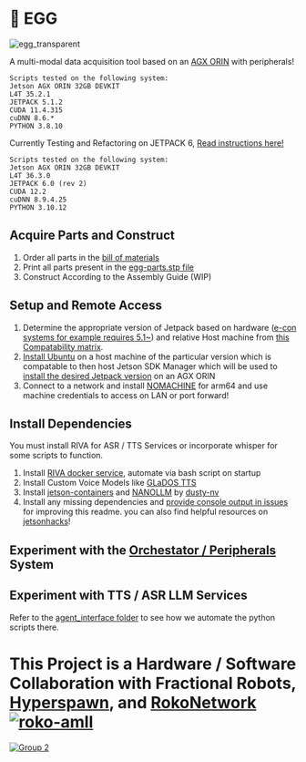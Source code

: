 # 🥚 EGG
![egg_transparent](https://github.com/user-attachments/assets/58ca5637-7819-4e6d-8d7b-121a936afb14)

A multi-modal data acquisition tool based on an [AGX ORIN](https://www.nvidia.com/en-us/autonomous-machines/embedded-systems/jetson-orin/) with peripherals!

```
Scripts tested on the following system:
Jetson AGX ORIN 32GB DEVKIT
L4T 35.2.1
JETPACK 5.1.2
CUDA 11.4.315
cuDNN 8.6.*
PYTHON 3.8.10
```
Currently Testing and Refactoring on JETPACK 6, [Read instructions here!](https://github.com/robit-man/EGG/blob/main/instructions_jp6_WIP.md)
```
Scripts tested on the following system:
Jetson AGX ORIN 32GB DEVKIT
L4T 36.3.0
JETPACK 6.0 (rev 2)
CUDA 12.2
cuDNN 8.9.4.25
PYTHON 3.10.12
```
## Acquire Parts and Construct
1. Order all parts in the [bill of materials](https://github.com/robit-man/EGG/blob/main/hardware/README.md)
2. Print all parts present in the [egg-parts.stp file](https://github.com/robit-man/EGG/blob/main/hardware/egg-parts.stp)
3. Construct According to the Assembly Guide (WIP)

## Setup and Remote Access
1. Determine the appropriate version of Jetpack based on hardware ([e-con systems for example requires 5.1~](https://www.e-consystems.com/nvidia-cameras/jetson-agx-orin-cameras/ar0821-4k-hdr-gmsl2-camera.asp)) and relative Host machine from [this Compatability matrix](https://docs.nvidia.com/sdk-manager/system-requirements/index.html).
2. [Install Ubuntu](https://ubuntu.com/download/desktop/thank-you?version=24.04.1&architecture=amd64&lts=true) on a host machine of the particular version which is compatable to then host Jetson SDK Manager which will be used to [install the desired Jetpack version](https://docs.nvidia.com/sdk-manager/install-with-sdkm-jetson/index.html) on an AGX ORIN
3. Connect to a network and install [NOMACHINE](https://downloads.nomachine.com/download/?id=114&distro=ARM) for arm64 and use machine credentials to access on LAN or port forward!

## Install Dependencies
You must install RIVA for ASR / TTS Services or incorporate whisper for some scripts to function.

1. Install [RIVA docker service](https://catalog.ngc.nvidia.com/orgs/nvidia/teams/riva/resources/riva_quickstart_arm64), automate via bash script on startup
2. Install Custom Voice Models like [GLaDOS TTS](https://huggingface.co/DavesArmoury/GLaDOS_TTS)
3. Install [jetson-containers](https://github.com/dusty-nv/jetson-containers) and [NANOLLM](https://dusty-nv.github.io/NanoLLM/install.html) by [dusty-nv](https://github.com/dusty-nv)
4. Install any missing dependencies and [provide console output in issues](https://github.com/robit-man/EGG/issues) for improving this readme. you can also find helpful resources on [jetsonhacks](https://jetsonhacks.com/2023/09/04/use-these-jetson-docker-containers-tutorial/)!

## Experiment with the [Orchestator / Peripherals](https://github.com/robit-man/EGG/tree/main/Orchestrator) System

## Experiment with TTS / ASR LLM Services
Refer to the [agent_interface folder](https://github.com/robit-man/EGG/tree/main/python_scripts/agent_interface) to see how we automate the python scripts there.

# This Project is a Hardware / Software Collaboration with Fractional Robots, [Hyperspawn](https://github.com/Hyperspawn), and [RokoNetwork](https://x.com/RokoNetwork)[![roko-amll](https://github.com/user-attachments/assets/c0e19c4f-6c3b-461c-9866-937424b12c3e)](https://roko.network/)
[![Group 2](https://github.com/robit-man/dropbear-neck-assembly/assets/36677806/bd13c6f5-7a3f-4262-9891-4259f17abbe0)](https://t.me/fractionalrobots)

